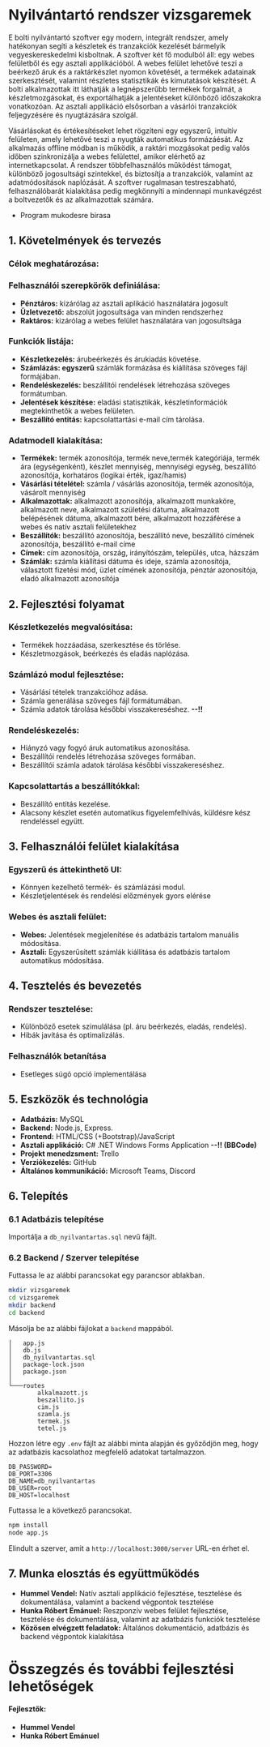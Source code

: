 # Nyilvántartó rendszer vizsgaremek 

E bolti nyilvántartó szoftver egy modern, integrált rendszer, amely hatékonyan segíti a készletek és tranzakciók kezelését bármelyik vegyeskereskedelmi kisboltnak. A szoftver két fő modulból áll: egy webes felületből és egy asztali applikációból. A webes felület lehetővé teszi a beérkező áruk és a raktárkészlet nyomon követését, a termékek adatainak szerkesztését, valamint részletes statisztikák és kimutatások készítését. A bolti alkalmazottak itt láthatják a legnépszerűbb termékek forgalmát, a készletmozgásokat, és exportálhatják a jelentéseket különböző időszakokra vonatkozóan. Az asztali applikáció elsősorban a vásárlói tranzakciók feljegyzésére és nyugtázására szolgál. 

Vásárlásokat és értékesítéseket lehet rögzíteni egy egyszerű, intuitív felületen, amely lehetővé teszi a nyugták automatikus formázáésát. Az alkalmazás offline módban is működik, a raktári mozgásokat pedig valós időben szinkronizálja a webes felülettel, amikor elérhető az internetkapcsolat. A rendszer többfelhasználós működést támogat, különböző jogosultsági szintekkel, és biztosítja a tranzakciók, valamint az adatmódosítások naplózását. A szoftver rugalmasan testreszabható, felhasználóbarát kialakítása pedig megkönnyíti a mindennapi munkavégzést a boltvezetők és az alkalmazottak számára.

* Program mukodesre birasa


## 1. Követelmények és tervezés
   ### Célok meghatározása:
   ### Felhasználói szerepkörök definiálása:
- **Pénztáros:** kizárólag az asztali aplikáció használatára jogosult
- **Üzletvezető:** abszolút jogosultsága van minden rendszerhez
- **Raktáros:** kizárólag a webes felület használatára van jogosultsága
  
### Funkciók listája:
- **Készletkezelés:** árubeérkezés és árukiadás követése.
- **Számlázás: egyszerű** számlák formázása és kiállítása szöveges fájl formájában.
- **Rendeléskezelés:** beszállítói rendelések létrehozása szöveges formátumban.
- **Jelentések készítése:** eladási statisztikák, készletinformációk megtekinthetők a webes felületen.
- **Beszállító entitás:** kapcsolattartási e-mail cím tárolása.
  
### Adatmodell kialakítása:
- **Termékek:** termék azonosítója, termék neve,termék kategóriája, termék ára (egységenként), készlet mennyiség, mennyiségi egység, beszállító azonosítója, korhatáros (logikai érték, igaz/hamis)
- **Vásárlási tételétel:** számla / vásárlás azonosítója, termék azonosítója, vásárolt mennyiség
- **Alkalmazottak:** alkalmazott azonosítója, alkalmazott munkaköre, alkalmazott neve, alkalmazott születési dátuma, alkalmazott belépésének dátuma, alkalmazott bére, alkalmazott hozzáférése a webes és natív asztali felületekhez
- **Beszállítók:** beszállító azonosítója, beszállító neve, beszállító címének azonosítója, beszállító e-mail címe
- **Címek:** cím azonosítója, ország, irányítószám, település, utca, házszám
- **Számlák:** számla kiállítási dátuma és ideje, számla azonosítója, választott fizetési mód, üzlet címének azonosítója, pénztár azonosítója, eladó alkalmazott azonosítója
## 2. Fejlesztési folyamat
### Készletkezelés megvalósítása:
   - Termékek hozzáadása, szerkesztése és törlése.
   - Készletmozgások, beérkezés és eladás naplózása.
### Számlázó modul fejlesztése:
  - Vásárlási tételek tranzakcióhoz adása.
  - Számla generálása szöveges fájl formátumában.
  - Számla adatok tárolása későbbi visszakereséshez. **--!!**
### Rendeléskezelés:
  - Hiányzó vagy fogyó áruk automatikus azonosítása.
  - Beszállítói rendelés létrehozása szöveges formában.
  - Beszállítói számla adatok tárolása későbbi visszakereséshez.
### Kapcsolattartás a beszállítókkal:
  - Beszállító entitás kezelése.
  - Alacsony készlet esetén automatikus figyelemfelhívás, küldésre kész rendeléssel együtt.
## 3. Felhasználói felület kialakítása
  ### Egyszerű és áttekinthető UI:
  - Könnyen kezelhető termék- és számlázási modul.
  - Készletjelentések és rendelési előzmények gyors elérése
  ### Webes és asztali felület:
  - **Webes:** Jelentések megjelenítése és adatbázis tartalom manuális módosítása.
  - **Asztali:** Egyszerűsített számlák kiállítása és adatbázis tartalom automatikus módosítása.
## 4. Tesztelés és bevezetés
  ### Rendszer tesztelése:
  - Különböző esetek szimulálása (pl. áru beérkezés, eladás, rendelés).
  - Hibák javítása és optimalizálás.
  ### Felhasználók betanítása
  - Esetleges súgó opció implementálása
## 5. Eszközök és technológia
  - **Adatbázis:** MySQL
  - **Backend:** Node.js, Express.
  - **Frontend:** HTML/CSS (+Bootstrap)/JavaScript
  - **Asztali applikáció:** C# .NET Windows Forms Application **--!! (BBCode)**
  - **Projekt menedzsment:** Trello
  - **Verziókezelés:** GitHub
  - **Általános kommunikáció:** Microsoft Teams, Discord
## 6. Telepítés
### 6.1 Adatbázis telepítése
Importálja a `db_nyilvantartas.sql` nevű fájlt.
### 6.2 Backend / Szerver telepítése
Futtassa le az alábbi parancsokat egy parancsor ablakban.
```bash
mkdir vizsgaremek
cd vizsgaremek
mkdir backend
cd backend
```
Másolja be az alábbi fájlokat a `backend` mappából.
```
│   app.js
│   db.js
│   db_nyilvantartas.sql
│   package-lock.json
│   package.json
│
└───routes
        alkalmazott.js
        beszallito.js
        cim.js
        szamla.js
        termek.js
        tetel.js
```
Hozzon létre egy `.env` fájlt az alábbi minta alapján és győződjön meg, hogy az adatbázis kacsolathoz megfelelő adatokat tartalmazzon.
```env
DB_PASSWORD=
DB_PORT=3306
DB_NAME=db_nyilvantartas
DB_USER=root
DB_HOST=localhost
```
Futtassa le a következő parancsokat.
```bash
npm install
node app.js
```
Elindult a szerver, amit a `http://localhost:3000/server` URL-en érhet el.
## 7. Munka elosztás és együttműködés
   - **Hummel Vendel:** Natív asztali applikáció fejlesztése, tesztelése és dokumentálása, valamint a backend végpontok tesztelése
   - **Hunka Róbert Emánuel:** Reszponzív webes felület fejlesztése, tesztelése és dokumentálása, valamint az adatbázis funkciók tesztelése
   - **Közösen elvégzett feladatok:** Általános dokumentáció, adatbázis és backend végpontok kialakítása
# Összegzés és további fejlesztési lehetőségek

#### Fejlesztők:
  - **Hummel Vendel**
  - **Hunka Róbert Emánuel**
